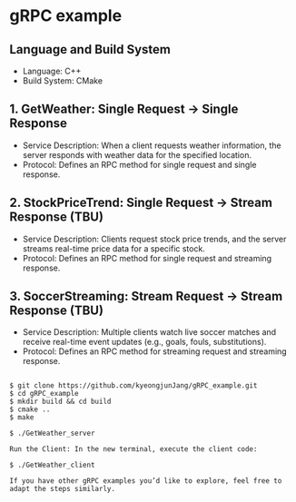 gRPC example
============= 

## Language and Build System
- Language: C++
- Build System: CMake

## 1. GetWeather: Single Request → Single Response
- Service Description: When a client requests weather information, the server responds with weather data for the specified location.
- Protocol: Defines an RPC method for single request and single response.

## 2. StockPriceTrend: Single Request → Stream Response (TBU)
- Service Description: Clients request stock price trends, and the server streams real-time price data for a specific stock.
- Protocol: Defines an RPC method for single request and streaming response.

## 3. SoccerStreaming: Stream Request → Stream Response (TBU)
- Service Description: Multiple clients watch live soccer matches and receive real-time event updates (e.g., goals, fouls, substitutions).
- Protocol: Defines an RPC method for streaming request and streaming response.

<pre>
<code>
$ git clone https://github.com/kyeongjunJang/gRPC_example.git
$ cd gRPC_example
$ mkdir build && cd build
$ cmake ..
$ make

$ ./GetWeather_server

Run the Client: In the new terminal, execute the client code:

$ ./GetWeather_client 

If you have other gRPC examples you’d like to explore, feel free to adapt the steps similarly.
</code>
</pre>